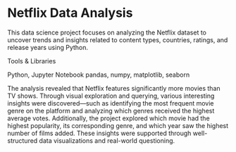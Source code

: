 # Netflix Data Analysis

This data science project focuses on analyzing the Netflix dataset to uncover trends and insights related to content types, countries, ratings, and release years using Python.

Tools & Libraries

Python, Jupyter Notebook
pandas, numpy, matplotlib, seaborn

The analysis revealed that Netflix features significantly more movies than TV shows. Through visual exploration and querying, various interesting insights were discovered—such as identifying the most frequent movie genre on the platform and analyzing which genres received the highest average votes. Additionally, the project explored which movie had the highest popularity, its corresponding genre, and which year saw the highest number of films added. These insights were supported through well-structured data visualizations and real-world questioning.

